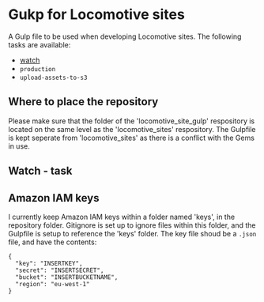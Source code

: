 # Gukp for Locomotive sites

A Gulp file to be used when developing Locomotive sites.  The following tasks are available:

* [watch](#watch-task)
* `production`
* `upload-assets-to-s3`

## Where to place the repository

Please make sure that the folder of the 'locomotive_site_gulp' respository is located on the same level as the 'locomotive_sites' respository.  The Gulpfile is kept seperate from 'locomotive_sites' as there is a conflict with the Gems in use.

## Watch - task

## Amazon IAM keys

I currently keep Amazon IAM keys within a folder named 'keys', in the repository folder.  Gitignore is set up to ignore files within this folder, and the Gulpfile is setup to reference the 'keys' folder.  The key file shoud be a `.json` file, and have the contents:

```
{
  "key": "INSERTKEY",
  "secret": "INSERTSECRET",
  "bucket": "INSERTBUCKETNAME",
  "region": "eu-west-1"
}
```
